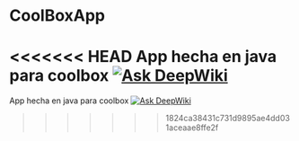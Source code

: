 # CoolBoxApp
<<<<<<< HEAD
App hecha en java para coolbox 
<a href="https://deepwiki.com/PublicEnemy15/CoolBoxApp"><img src="https://deepwiki.com/badge.svg" alt="Ask DeepWiki"></a>
=======
App hecha en java para coolbox
<a href="https://deepwiki.com/PublicEnemy15/CoolBoxApp"><img src="https://deepwiki.com/badge.svg" alt="Ask DeepWiki"></a>
>>>>>>> 1824ca38431c731d9895ae4dd031aceaae8ffe2f

